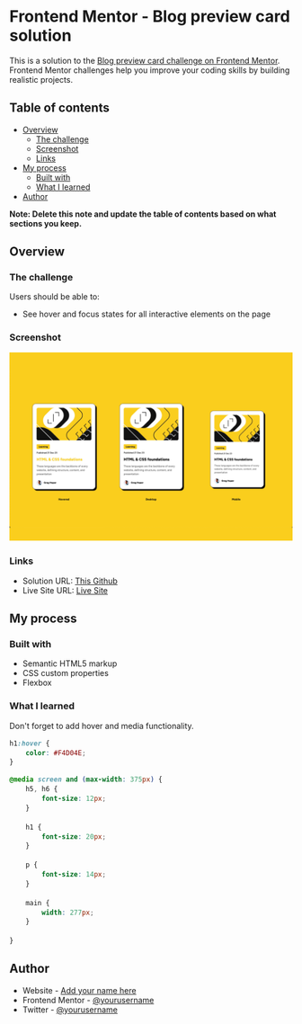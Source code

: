 # Frontend Mentor - Blog preview card solution

This is a solution to the [Blog preview card challenge on Frontend Mentor](https://www.frontendmentor.io/challenges/blog-preview-card-ckPaj01IcS). Frontend Mentor challenges help you improve your coding skills by building realistic projects. 

## Table of contents

- [Overview](#overview)
  - [The challenge](#the-challenge)
  - [Screenshot](#screenshot)
  - [Links](#links)
- [My process](#my-process)
  - [Built with](#built-with)
  - [What I learned](#what-i-learned)
- [Author](#author)

**Note: Delete this note and update the table of contents based on what sections you keep.**

## Overview

### The challenge

Users should be able to:

- See hover and focus states for all interactive elements on the page

### Screenshot

![](./screenshot.jpg)

### Links

- Solution URL: [This Github](https://github.com/nashrulmalik/fm02-blog-preview-card)
- Live Site URL: [Live Site](https://nashrulmalik.github.io/fm02-blog-preview-card/)

## My process

### Built with

- Semantic HTML5 markup
- CSS custom properties
- Flexbox

### What I learned

Don't forget to add hover and media functionality.

```css
h1:hover {
    color: #F4D04E;
}
```

```css
@media screen and (max-width: 375px) {
    h5, h6 {
        font-size: 12px;
    }

    h1 {
        font-size: 20px;
    }

    p {
        font-size: 14px;
    }

    main {
        width: 277px;
    }
    
}
```

## Author

- Website - [Add your name here](https://nashrulmalik.com)
- Frontend Mentor - [@yourusername](https://www.frontendmentor.io/profile/nashrulmalik)
- Twitter - [@yourusername](https://www.twitter.com/nashrulmalik)